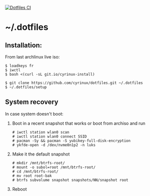 [![Dotfiles CI](https://github.com/cyrinux/dotfiles/actions/workflows/ci.yml/badge.svg?branch=main)](https://github.com/cyrinux/dotfiles/actions/workflows/ci.yml)

# ~/.dotfiles

## Installation:

From last archlinux live iso:

```
$ loadkeys fr
$ iwctl
$ bash <(curl -sL git.io/cyrinux-install)
```

```
$ git clone https://github.com/cyrinux/dotfiles.git ~/.dotfiles
$ ~/.dotfiles/setup
```

## System recovery

In case system doesn't boot:

1. Boot in a recent snapshot that works or boot from archiso and run
   ```
   # iwctl station wlan0 scan
   # iwctl station wlan0 connect SSID
   # pacman -Sy && pacman -S yubikey-full-disk-encryption
   # ykfde-open -d /dev/nvme0n1p2 -n luks
   ```
   
3. Make it the default snapshot

   ```
   # mkdir /mnt/btrfs-root/
   # mount -o subol=root /mnt/btrfs-root/
   # cd /mnt/btrfs-root/
   # mv root root-bak
   # btrfs subvolume snapshot snapshots/NN/snapshot root
   ```

1. Reboot
